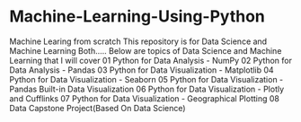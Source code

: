 # Machine-Learning-Using-Python
Machine Learing from scratch
This repository is for Data Science and Machine Learning Both.....
Below are topics of Data Science and Machine Learning that I will cover
01 Python for Data Analysis - NumPy
02 Python for Data Analysis - Pandas
03 Python for Data Visualization - Matplotlib
04 Python for Data Visualization - Seaborn
05 Python for Data Visualization - Pandas Built-in Data Visualization
06 Python for Data Visualization - Plotly and Cufflinks
07 Python for Data Visualization - Geographical Plotting
08 Data Capstone Project(Based On Data Science)
